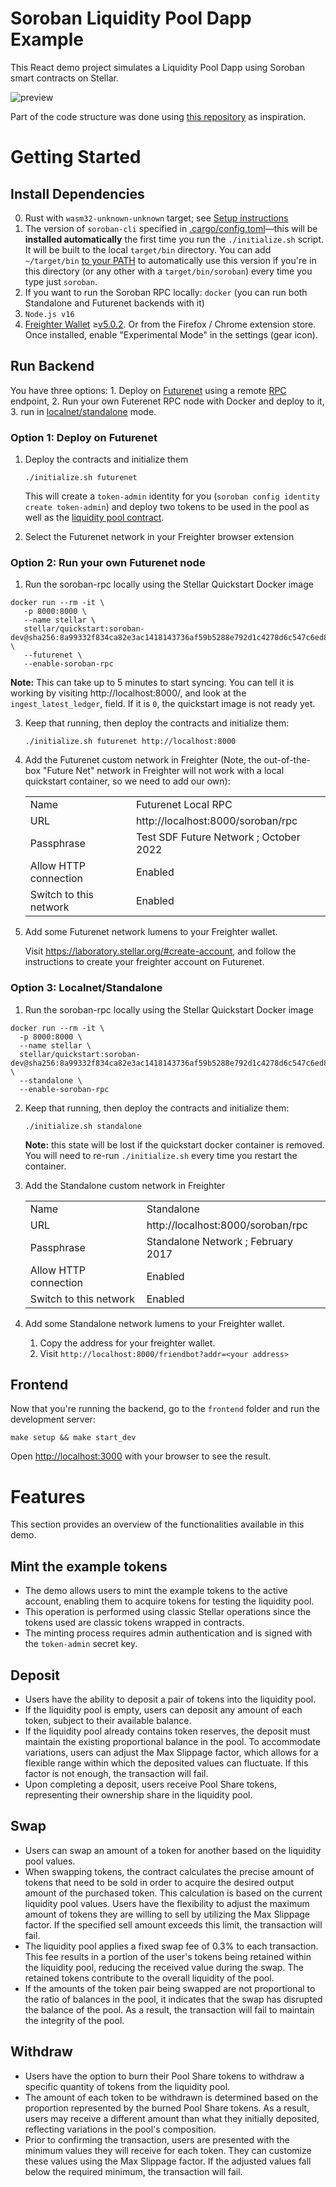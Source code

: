 # Soroban Liquidity Pool Dapp Example

This React demo project simulates a Liquidity Pool Dapp using Soroban smart contracts on Stellar. 

![preview](https://github.com/CheesecakeLabs/soroban-dapps/assets/31604209/dddbdf82-80b3-41a8-aeda-b54a69207d5a)

Part of the code structure was done using [this repository](https://github.com/stellar/soroban-example-dapp) as inspiration.


Getting Started
===============

Install Dependencies
--------------------

0. Rust with `wasm32-unknown-unknown` target; see [Setup instructions](https://soroban.stellar.org/docs/getting-started/setup#install-rust)
1. The version of `soroban-cli` specified in [.cargo/config.toml](./.cargo/config.toml)—this will be **installed automatically** the first time you run the `./initialize.sh` script. It will be built to the local `target/bin` directory. You can add `~/target/bin` [to your PATH](https://unix.stackexchange.com/questions/26047/how-to-correctly-add-a-path-to-path) to automatically use this version if you're in this directory (or any other with a `target/bin/soroban`) every time you type just `soroban`.
2. If you want to run the Soroban RPC locally: `docker` (you can run both Standalone and Futurenet backends with it)
3. `Node.js v16`
4. [Freighter Wallet](https://www.freighter.app/) ≥[v5.0.2](https://github.com/stellar/freighter/releases/tag/2.9.1). Or from the Firefox / Chrome extension store. Once installed, enable "Experimental Mode" in the settings (gear icon).


Run Backend
-----------

You have three options: 1. Deploy on [Futurenet](https://soroban.stellar.org/docs/getting-started/deploy-to-futurenet) using a remote [RPC](https://soroban.stellar.org/docs/getting-started/run-rpc) endpoint, 2. Run your own Futerenet RPC node with Docker and deploy to it, 3. run in [localnet/standalone](https://soroban.stellar.org/docs/getting-started/deploy-to-a-local-network) mode.

### Option 1: Deploy on Futurenet

1. Deploy the contracts and initialize them

       ./initialize.sh futurenet

   This will create a `token-admin` identity for you (`soroban config identity create token-admin`) and deploy two tokens to be used in the pool as well as the [liquidity pool contract](./contracts/src).

2. Select the Futurenet network in your Freighter browser extension

### Option 2: Run your own Futurenet node

1. Run the soroban-rpc locally using the Stellar Quickstart Docker image
```
docker run --rm -it \
   -p 8000:8000 \
   --name stellar \
   stellar/quickstart:soroban-dev@sha256:8a99332f834ca82e3ac1418143736af59b5288e792d1c4278d6c547c6ed8da3b \
   --futurenet \
   --enable-soroban-rpc
```

   **Note:** This can take up to 5 minutes to start syncing. You can tell it is
   working by visiting http://localhost:8000/, and look at the
   `ingest_latest_ledger`, field. If it is `0`, the quickstart image is not ready yet. 

3. Keep that running, then deploy the contracts and initialize them:

       ./initialize.sh futurenet http://localhost:8000

4. Add the Futurenet custom network in Freighter (Note, the out-of-the-box
   "Future Net" network in Freighter will not work with a local quickstart
   container, so we need to add our own):

   |                        |                                        |
   | ---------------------- | -------------------------------------- |
   | Name                   | Futurenet Local RPC                    |
   | URL                    | http://localhost:8000/soroban/rpc      |
   | Passphrase             | Test SDF Future Network ; October 2022 |
   | Allow HTTP connection  | Enabled                                |
   | Switch to this network | Enabled                                |

5. Add some Futurenet network lumens to your Freighter wallet.

   Visit https://laboratory.stellar.org/#create-account, and follow the instructions to create your freighter account on Futurenet.

### Option 3: Localnet/Standalone

1. Run the soroban-rpc locally using the Stellar Quickstart Docker image
```
docker run --rm -it \
  -p 8000:8000 \
  --name stellar \
  stellar/quickstart:soroban-dev@sha256:8a99332f834ca82e3ac1418143736af59b5288e792d1c4278d6c547c6ed8da3b \
  --standalone \
  --enable-soroban-rpc
```

2. Keep that running, then deploy the contracts and initialize them:

       ./initialize.sh standalone

   **Note:** this state will be lost if the quickstart docker container is removed. You will need to re-run `./initialize.sh` every time you restart the container.

3. Add the Standalone custom network in Freighter

   |                        |                                    |
   | ---------------------- | ---------------------------------- |
   | Name                   | Standalone                         |
   | URL                    | http://localhost:8000/soroban/rpc  |
   | Passphrase             | Standalone Network ; February 2017 |
   | Allow HTTP connection  | Enabled                            |
   | Switch to this network | Enabled                            |

4. Add some Standalone network lumens to your Freighter wallet.

   1. Copy the address for your freighter wallet.
   2. Visit `http://localhost:8000/friendbot?addr=<your address>`


Frontend
--------

Now that you're running the backend, go to the `frontend` folder and run the development server:

    make setup && make start_dev

Open [http://localhost:3000](http://localhost:3000) with your browser to see the result.



Features
===============
This section provides an overview of the functionalities available in this demo.

Mint the example tokens
-----------------------
- The demo allows users to mint the example tokens to the active account, enabling them to acquire tokens for testing the liquidity pool.
- This operation is performed using classic Stellar operations since the tokens used are classic tokens wrapped in contracts.
- The minting process requires admin authentication and is signed with the `token-admin` secret key.


Deposit
-------
- Users have the ability to deposit a pair of tokens into the liquidity pool.
- If the liquidity pool is empty, users can deposit any amount of each token, subject to their available balance.
- If the liquidity pool already contains token reserves, the deposit must maintain the existing proportional balance in the pool. To accommodate variations, users can adjust the Max Slippage factor, which allows for a flexible range within which the deposited values can fluctuate. If this factor is not enough, the transaction will fail.
- Upon completing a deposit, users receive Pool Share tokens, representing their ownership share in the liquidity pool. 


Swap
----
- Users can swap an amount of a token for another based on the liquidity pool values.
- When swapping tokens, the contract calculates the precise amount of tokens that need to be sold in order to acquire the desired output amount of the purchased token. This calculation is based on the current liquidity pool values. Users have the flexibility to adjust the maximum amount of tokens they are willing to sell by utilizing the Max Slippage factor. If the specified sell amount exceeds this limit, the transaction will fail.
- The liquidity pool applies a fixed swap fee of 0.3% to each transaction. This fee results in a portion of the user's tokens being retained within the liquidity pool, reducing the received value during the swap. The retained tokens contribute to the overall liquidity of the pool.
- If the amounts of the token pair being swapped are not proportional to the ratio of balances in the pool, it indicates that the swap has disrupted the balance of the pool. As a result, the transaction will fail to maintain the integrity of the pool.


Withdraw
--------
- Users have the option to burn their Pool Share tokens to withdraw a specific quantity of tokens from the liquidity pool.
- The amount of each token to be withdrawn is determined based on the proportion represented by the burned Pool Share tokens. As a result, users may receive a different amount than what they initially deposited, reflecting variations in the pool's composition.
- Prior to confirming the transaction, users are presented with the minimum values they will receive for each token. They can customize these values using the Max Slippage factor. If the adjusted values fall below the required minimum, the transaction will fail.
